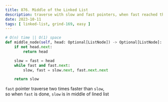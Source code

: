 ```yaml
---
title: 876. Middle of the Linked List
description: traverse with slow and fast pointers, when fast reached the end, slow is the middle 
date: 2023-10-11
tags: [ linked-list, grind-169, easy ] 
---
```


```python
# O(n) time || O(1) space
def middle_node(self, head: Optional[ListNode]) -> Optional[ListNode]:
    if not head.next:
        return head

    slow = fast = head
    while fast and fast.next:
        slow, fast = slow.next, fast.next.next

    return slow
```

`fast` pointer traverse two times faster than `slow`, \
so when `fast` is done, `slow` is in middle of lined list
